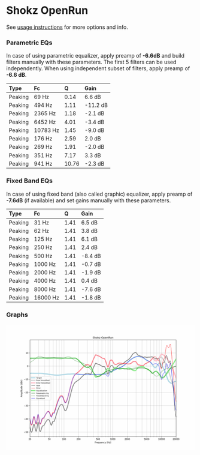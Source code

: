 # Shokz OpenRun
See [usage instructions](https://github.com/jaakkopasanen/AutoEq#usage) for more options and info.

### Parametric EQs
In case of using parametric equalizer, apply preamp of **-6.6dB** and build filters manually
with these parameters. The first 5 filters can be used independently.
When using independent subset of filters, apply preamp of **-6.6 dB**.

| Type    | Fc       |     Q | Gain     |
|:--------|:---------|:------|:---------|
| Peaking | 69 Hz    |  0.14 | 6.6 dB   |
| Peaking | 494 Hz   |  1.11 | -11.2 dB |
| Peaking | 2365 Hz  |  1.18 | -2.1 dB  |
| Peaking | 6452 Hz  |  4.01 | -3.4 dB  |
| Peaking | 10783 Hz |  1.45 | -9.0 dB  |
| Peaking | 176 Hz   |  2.59 | 2.0 dB   |
| Peaking | 269 Hz   |  1.91 | -2.0 dB  |
| Peaking | 351 Hz   |  7.17 | 3.3 dB   |
| Peaking | 941 Hz   | 10.76 | -2.3 dB  |

### Fixed Band EQs
In case of using fixed band (also called graphic) equalizer, apply preamp of **-7.6dB**
(if available) and set gains manually with these parameters.

| Type    | Fc       |    Q | Gain    |
|:--------|:---------|:-----|:--------|
| Peaking | 31 Hz    | 1.41 | 6.5 dB  |
| Peaking | 62 Hz    | 1.41 | 3.8 dB  |
| Peaking | 125 Hz   | 1.41 | 6.1 dB  |
| Peaking | 250 Hz   | 1.41 | 2.4 dB  |
| Peaking | 500 Hz   | 1.41 | -8.4 dB |
| Peaking | 1000 Hz  | 1.41 | -0.7 dB |
| Peaking | 2000 Hz  | 1.41 | -1.9 dB |
| Peaking | 4000 Hz  | 1.41 | 0.4 dB  |
| Peaking | 8000 Hz  | 1.41 | -7.6 dB |
| Peaking | 16000 Hz | 1.41 | -1.8 dB |

### Graphs
![](./Shokz%20OpenRun.png)